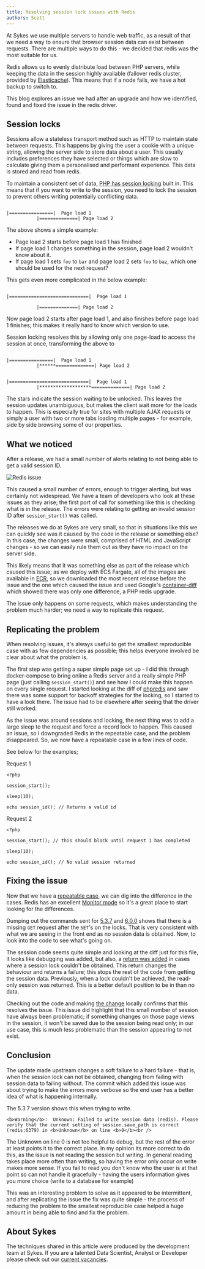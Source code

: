 ```yaml
---
title: Resolving session lock issues with Redis
authors: Scott
---
```


At Sykes we use multiple servers to handle web traffic, as a result of that we need a way to ensure that browser session data can exist between requests. There are multiple ways to do this - we decided that redis was the most suitable for us.

Redis allows us to evenly distribute load between PHP servers, while keeping the data in the session highly available (failover redis cluster, provided by [Elasticache](https://aws.amazon.com/elasticache/)). This means that if a node fails, we have a hot backup to switch to.

This blog explores an issue we had after an upgrade and how we identified, found and fixed the issue in the redis driver.


## Session locks

Sessions allow a stateless transport method such as HTTP to maintain state between requests. This happens by giving the user a cookie with a unique string, allowing the server side to store data about a user. This usually includes preferences they have selected or things which are slow to calculate giving them a personalised and performant experience. This data is stored and read from redis.

To maintain a consistent set of data, [PHP has session locking](https://www.php.net/manual/en/features.session.security.management.php#features.session.security.management.session-locking) built in. This means that if you want to write to the session, you need to lock the session to prevent others writing potentially conflicting data.

```

|================|  Page load 1  
           |==============| Page load 2
```
The above shows a simple example:
- Page load 2 starts before page load 1 has finished
- If page load 1 changes something in the session, page load 2 wouldn't know about it. 
- If page load 1 sets `foo` to `bar` and page load 2 sets `foo` to `baz`, which one should be used for the next request?

This gets even more complicated in the below example:

```

|=============================|  Page load 1  

           |==============| Page load 2
```

Now page load 2 starts after page load 1, and also finishes before page load 1 finishes; this makes it really hard to know which version to use.

Session locking resolves this by allowing only one page-load to access the session at once, transforming the above to

```

|================|  Page load 1  
           |******==============| Page load 2  
  
  
|=============================|  Page load 1  
           |*******************==============| Page load 2
```
The stars indicate the session waiting to be unlocked. This leaves the session updates unambiguous, but makes the client wait more for the loads to happen. This is especially true for sites with multiple AJAX requests or simply a user with two or more tabs loading multiple pages - for example, side by side browsing some of our properties.


## What we noticed

After a release, we had a small number of alerts relating to not being able to get a valid session ID.

![Redis issue](/img/postimages/redis-issue/errors.png)

This caused a small number of errors, enough to trigger alerting, but was certainly not widespread. We have a team of developers who look at these issues as they arise; the first port of call for something like this is checking what is in the release. The errors were relating to getting an invalid session ID after `session_start()` was called.

The releases we do at Sykes are very small, so that in situations like this we can quickly see was it caused by the code in the release or something else? In this case, the changes were small, comprised of HTML and JavaScript changes - so we can easily rule them out as they have no impact on the server side.

This likely means that it was something else as part of the release which caused this issue; as we deploy with ECS Fargate, all of the images are available in [ECR](https://docs.aws.amazon.com/AmazonECR/latest/userguide/what-is-ecr.html), so we downloaded the most recent release before the issue and the one which caused the issue and used Google's [container-diff](https://github.com/GoogleContainerTools/container-diff) which showed there was only one difference, a PHP redis upgrade.

The issue only happens on some requests, which makes understanding the problem much harder; we need a way to replicate this request.

## Replicating the problem

When resolving issues, it's always useful to get the smallest reproducible case with as few dependencies as possible; this helps everyone involved be clear about what the problem is.

The first step was getting a super simple page set up - I did this through docker-compose to bring online a Redis server and a really simple PHP page (just calling `session_start()`) and see how I could make this happen on every single request. I started looking at the diff of [phpredis](https://github.com/phpredis/phpredis/compare/6.0.0...5.3.7) and saw there was some support for backoff strategies for the locking, so I started to have a look there. The issue had to be elsewhere after seeing that the driver still worked.

As the issue was around sessions and locking, the next thing was to add a large sleep to the request and force a record lock to happen. This caused an issue, so I downgraded Redis in the repeatable case, and the problem disappeared. So, we now have a repeatable case in a few lines of code.

See below for the examples;

Request 1
```
<?php

session_start();

sleep(10);

echo session_id(); // Returns a valid id
```

Request 2

```
<?php

session_start(); // this should block until request 1 has completed

sleep(10);

echo session_id(); // No valid session returned
```

## Fixing the issue

Now that we have a [repeatable case](https://github.com/exussum12/redis-issue), we can dig into the difference in the cases. Redis has an excellent [Monitor mode](https://redis.io/commands/monitor/) so it's a great place to start looking for the differences.

Dumping out the commands sent for [5.3.7](https://github.com/exussum12/redis-issue/blob/master/5.3.7) and [6.0.0](https://github.com/exussum12/redis-issue/blob/master/6.0.0) shows that there is a missing `GET` request after the `SET`'s on the locks. That is very consistent with what we are seeing in the front end as no session data is obtained. Now, to look into the code to see what's going on.

The session code seems quite simple and looking at the diff just for this file, it looks like debugging was added, but also, a [return was added](https://github.com/phpredis/phpredis/commit/687a0b405051adada1ff460a3863d0f85cd6e98a#diff-d7896829bc47f45d33720c352a4b8aabd4dca447b6db9e2d4205be5b44ba5d9eR714) in cases where a session lock couldn't be obtained. This return changes the behaviour and returns a failure; this stops the rest of the code from getting the session data. Previously, when a lock couldn't be achieved, the read-only session was returned. This is a better default position to be in than no data.

Checking out the code and making [the change](https://github.com/phpredis/phpredis/pull/2386) locally confirms that this resolves the issue. This issue did highlight that this small number of session have always been problematic; if something changes on those page views in the session, it won't be saved due to the session being read only; in our use case, this is much less problematic than the session appearing to not exist.

## Conclusion

The update made upstream changes a soft failure to a hard failure - that is, when the session lock can not be obtained, changing from failing with session data to failing without. The commit which added this issue was about trying to make the errors more verbose so the end user has a better idea of what is happening internally.

The 5.3.7 version shows this when trying to write.

```
<b>Warning</b>:  Unknown: Failed to write session data (redis). Please verify that the current setting of session.save_path is correct (redis:6379) in <b>Unknown</b> on line <b>0</b><br />
```
The Unknown on line 0 is not too helpful to debug, but the rest of the error at least points it to the correct place. In my opinion its more correct to do this, as the issue is not reading the session but writing. In general reading takes place more often than writing, so having the error only occur on write makes more sense. If you fail to read you don't know who the user is at that point so can not handle it gracefully - having the users information gives you more choice (write to a database for example)

This was an interesting problem to solve as it appeared to be intermittent, and after replicating the issue the fix was quite simple - the process of reducing the problem to the smallest reproducible case helped a huge amount in being able to find and fix the problem.


## About Sykes

The techniques shared in this article were produced by the development team at Sykes. If you are a talented Data Scientist, Analyst or Developer please check out our [current vacancies](https://www.sykescottages.co.uk/careers/).

